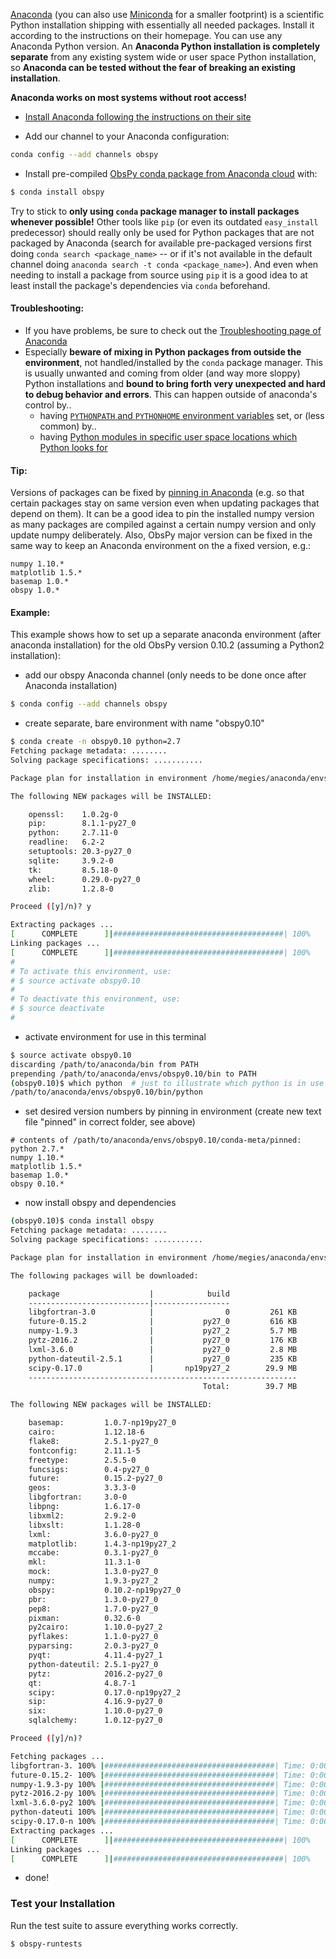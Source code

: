 [Anaconda](https://store.continuum.io/cshop/anaconda/) (you can also use [Miniconda](http://conda.pydata.org/miniconda.html) for a smaller footprint) is a scientific Python installation shipping with essentially all needed packages. Install it according to the instructions on their homepage. You can use any Anaconda Python version. An **Anaconda Python installation is completely separate** from any existing system wide or user space Python installation, so **Anaconda can be tested without the fear of breaking an existing installation**.

**Anaconda works on most systems without root access!**

 * [Install Anaconda following the instructions on their site](https://www.continuum.io/downloads)

 * Add our channel to your Anaconda configuration:

```bash
conda config --add channels obspy
```

 * Install pre-compiled [ObsPy conda package from Anaconda cloud](https://anaconda.org/obspy/obspy) with:

```bash
$ conda install obspy
```

Try to stick to **only using `conda` package manager to install packages whenever possible!** Other tools like `pip` (or even its outdated `easy_install` predecessor) should really only be used for Python packages that are not packaged by Anaconda (search for available pre-packaged versions first doing `conda search <package_name>` -- or if it's not available in the default channel doing `anaconda search -t conda <package_name>`). And even when needing to install a package from source using `pip` it is a good idea to at least install the package's dependencies via `conda` beforehand.

#### Troubleshooting:

 * If you have problems, be sure to check out the [Troubleshooting page of Anaconda](http://conda.pydata.org/docs/troubleshooting.html)
 * Especially **beware of mixing in Python packages from outside the environment**, not handled/installed by the `conda` package manager. This is usually unwanted and coming from older (and way more sloppy) Python installations and **bound to bring forth very unexpected and hard to debug behavior and errors**. This can happen outside of anaconda's control by..
   * having [`PYTHONPATH` and `PYTHONHOME` environment variables](http://conda.pydata.org/docs/troubleshooting.html#resolution-for-python-packages-make-sure-you-do-not-have-pythonpath-or-pythonhome-set) set, or (less common) by..
   * having [Python modules in specific user space locations which Python looks for](http://conda.pydata.org/docs/troubleshooting.html#resolution-for-python-packages-remove-any-site-specific-directories)

#### Tip:

Versions of packages can be fixed by [pinning in Anaconda](http://conda.pydata.org/docs/faq.html#pinning-packages) (e.g. so that certain packages stay on same version even when updating packages that depend on them). It can be a good idea to pin the installed numpy version as many packages are compiled against a certain numpy version and only update numpy deliberately. Also, ObsPy major version can be fixed in the same way to keep an Anaconda environment on the a fixed version, e.g.:

```
numpy 1.10.*
matplotlib 1.5.*
basemap 1.0.*
obspy 1.0.*
```

#### Example:

This example shows how to set up a separate anaconda environment (after anaconda installation) for the old ObsPy version 0.10.2 (assuming a Python2 installation):

 * add our obspy Anaconda channel (only needs to be done once after Anaconda installation)

```bash
$ conda config --add channels obspy
```

 * create separate, bare environment with name "obspy0.10"

```bash
$ conda create -n obspy0.10 python=2.7
Fetching package metadata: ........
Solving package specifications: ...........

Package plan for installation in environment /home/megies/anaconda/envs/obspy0.10:

The following NEW packages will be INSTALLED:

    openssl:    1.0.2g-0     
    pip:        8.1.1-py27_0 
    python:     2.7.11-0     
    readline:   6.2-2        
    setuptools: 20.3-py27_0  
    sqlite:     3.9.2-0      
    tk:         8.5.18-0     
    wheel:      0.29.0-py27_0
    zlib:       1.2.8-0      

Proceed ([y]/n)? y

Extracting packages ...
[      COMPLETE      ]|######################################| 100%
Linking packages ...
[      COMPLETE      ]|######################################| 100%
#
# To activate this environment, use:
# $ source activate obspy0.10
#
# To deactivate this environment, use:
# $ source deactivate
#
```

 * activate environment for use in this terminal

```bash
$ source activate obspy0.10
discarding /path/to/anaconda/bin from PATH
prepending /path/to/anaconda/envs/obspy0.10/bin to PATH
(obspy0.10)$ which python  # just to illustrate which python is in use now
/path/to/anaconda/envs/obspy0.10/bin/python
```

 * set desired version numbers by pinning in environment (create new text file "pinned" in correct folder, see above)

```
# contents of /path/to/anaconda/envs/obspy0.10/conda-meta/pinned:
python 2.7.*
numpy 1.10.*
matplotlib 1.5.*
basemap 1.0.*
obspy 0.10.*
```

 * now install obspy and dependencies

```bash
(obspy0.10)$ conda install obspy
Fetching package metadata: ........
Solving package specifications: ...........

Package plan for installation in environment /home/megies/anaconda/envs/obspy0.10:

The following packages will be downloaded:

    package                    |            build
    ---------------------------|-----------------
    libgfortran-3.0            |                0         261 KB
    future-0.15.2              |           py27_0         616 KB
    numpy-1.9.3                |           py27_2         5.7 MB
    pytz-2016.2                |           py27_0         176 KB
    lxml-3.6.0                 |           py27_0         2.8 MB
    python-dateutil-2.5.1      |           py27_0         235 KB
    scipy-0.17.0               |       np19py27_2        29.9 MB
    ------------------------------------------------------------
                                           Total:        39.7 MB

The following NEW packages will be INSTALLED:

    basemap:         1.0.7-np19py27_0 
    cairo:           1.12.18-6        
    flake8:          2.5.1-py27_0     
    fontconfig:      2.11.1-5         
    freetype:        2.5.5-0          
    funcsigs:        0.4-py27_0       
    future:          0.15.2-py27_0    
    geos:            3.3.3-0          
    libgfortran:     3.0-0            
    libpng:          1.6.17-0         
    libxml2:         2.9.2-0          
    libxslt:         1.1.28-0         
    lxml:            3.6.0-py27_0     
    matplotlib:      1.4.3-np19py27_2 
    mccabe:          0.3.1-py27_0     
    mkl:             11.3.1-0         
    mock:            1.3.0-py27_0     
    numpy:           1.9.3-py27_2     
    obspy:           0.10.2-np19py27_0
    pbr:             1.3.0-py27_0     
    pep8:            1.7.0-py27_0     
    pixman:          0.32.6-0         
    py2cairo:        1.10.0-py27_2    
    pyflakes:        1.1.0-py27_0     
    pyparsing:       2.0.3-py27_0     
    pyqt:            4.11.4-py27_1    
    python-dateutil: 2.5.1-py27_0     
    pytz:            2016.2-py27_0    
    qt:              4.8.7-1          
    scipy:           0.17.0-np19py27_2
    sip:             4.16.9-py27_0    
    six:             1.10.0-py27_0    
    sqlalchemy:      1.0.12-py27_0    

Proceed ([y]/n)? 

Fetching packages ...
libgfortran-3. 100% |######################################| Time: 0:00:00 442.02 kB/s
future-0.15.2- 100% |######################################| Time: 0:00:00 756.18 kB/s
numpy-1.9.3-py 100% |######################################| Time: 0:00:04   1.40 MB/s
pytz-2016.2-py 100% |######################################| Time: 0:00:00 356.89 kB/s
lxml-3.6.0-py2 100% |######################################| Time: 0:00:03 793.42 kB/s
python-dateuti 100% |######################################| Time: 0:00:00 473.91 kB/s
scipy-0.17.0-n 100% |######################################| Time: 0:00:20   1.54 MB/s
Extracting packages ...
[      COMPLETE      ]|######################################| 100%
Linking packages ...
[      COMPLETE      ]|######################################| 100%
```

 * done!

### Test your Installation

Run the test suite to assure everything works correctly.

```bash
$ obspy-runtests
```